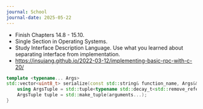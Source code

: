```yaml
---
journal: School
journal-date: 2025-05-22
---
```

- Finish Chapters 14.8 - 15.10. 
- Single Section in Operating Systems.
- Study Interface Description Language. Use what you learned about separating interface from implementation. 
- https://insujang.github.io/2022-03-12/implementing-basic-rpc-with-c-20/
```cpp
template <typename... Args>
std::vector<uint8_t> serialize(const std::string& function_name, Args&&... arguments) {
    using ArgsTuple = std::tuple<typename std::decay_t<std::remove_reference_v<Args>>...>;
    ArgsTuple tuple = std::make_tuple(arguments...);
}

``` 